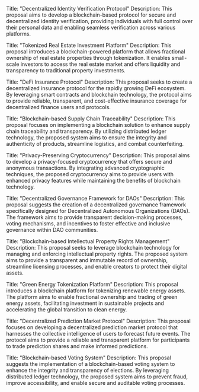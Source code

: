 Title: "Decentralized Identity Verification Protocol"
Description: This proposal aims to develop a blockchain-based protocol for secure and decentralized identity verification, providing individuals with full control over their personal data and enabling seamless verification across various platforms.

Title: "Tokenized Real Estate Investment Platform"
Description: This proposal introduces a blockchain-powered platform that allows fractional ownership of real estate properties through tokenization. It enables small-scale investors to access the real estate market and offers liquidity and transparency to traditional property investments.

Title: "DeFi Insurance Protocol"
Description: This proposal seeks to create a decentralized insurance protocol for the rapidly growing DeFi ecosystem. By leveraging smart contracts and blockchain technology, the protocol aims to provide reliable, transparent, and cost-effective insurance coverage for decentralized finance users and protocols.

Title: "Blockchain-based Supply Chain Traceability"
Description: This proposal focuses on implementing a blockchain solution to enhance supply chain traceability and transparency. By utilizing distributed ledger technology, the proposed system aims to ensure the integrity and authenticity of products, streamline logistics, and combat counterfeiting.

Title: "Privacy-Preserving Cryptocurrency"
Description: This proposal aims to develop a privacy-focused cryptocurrency that offers secure and anonymous transactions. By integrating advanced cryptographic techniques, the proposed cryptocurrency aims to provide users with enhanced privacy features while maintaining the benefits of blockchain technology.

Title: "Decentralized Governance Framework for DAOs"
Description: This proposal suggests the creation of a decentralized governance framework specifically designed for Decentralized Autonomous Organizations (DAOs). The framework aims to provide transparent decision-making processes, voting mechanisms, and incentives to foster effective and inclusive governance within DAO communities.

Title: "Blockchain-based Intellectual Property Rights Management"
Description: This proposal seeks to leverage blockchain technology for managing and enforcing intellectual property rights. The proposed system aims to provide a transparent and immutable record of ownership, streamline licensing processes, and enable creators to protect their digital assets.

Title: "Green Energy Tokenization Platform"
Description: This proposal introduces a blockchain platform for tokenizing renewable energy assets. The platform aims to enable fractional ownership and trading of green energy assets, facilitating investment in sustainable projects and accelerating the global transition to clean energy.

Title: "Decentralized Prediction Market Protocol"
Description: This proposal focuses on developing a decentralized prediction market protocol that harnesses the collective intelligence of users to forecast future events. The protocol aims to provide a reliable and transparent platform for participants to trade prediction shares and make informed predictions.

Title: "Blockchain-based Voting System"
Description: This proposal suggests the implementation of a blockchain-based voting system to enhance the integrity and transparency of elections. By leveraging distributed ledger technology, the proposed system aims to prevent fraud, improve accessibility, and enable secure and auditable voting processes.
